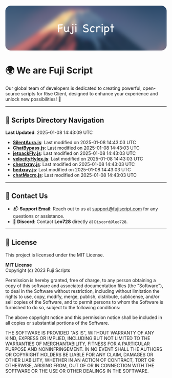 ![Banner](.github/b.webp)

# 🌍 **We are Fuji Script**

Our global team of developers is dedicated to creating powerful, open-source scripts for Rise Client, designed to enhance your experience and unlock new possibilities! 🌟

---
<!-- SCRIPTS_NAVIGATION_START -->
## 📂 **Scripts Directory Navigation**

**Last Updated**: 2025-01-08 14:43:09 UTC

- **[SilentAura.js](scripts/SilentAura.js)**: Last modified on 2025-01-08 14:43:03 UTC
- **[ChatBypass.js](scripts/ChatBypass.js)**: Last modified on 2025-01-08 14:43:03 UTC
- **[jetpackFly.js](scripts/jetpackFly.js)**: Last modified on 2025-01-08 14:43:03 UTC
- **[velocityHylex.js](scripts/velocityHylex.js)**: Last modified on 2025-01-08 14:43:03 UTC
- **[chestxray.js](scripts/chestxray.js)**: Last modified on 2025-01-08 14:43:03 UTC
- **[bedxray.js](scripts/bedxray.js)**: Last modified on 2025-01-08 14:43:03 UTC
- **[chatMacro.js](scripts/chatMacro.js)**: Last modified on 2025-01-08 14:43:03 UTC

<!-- SCRIPTS_NAVIGATION_END -->

---

## 💬 **Contact Us**  
- 📬 **Support Email**: Reach out to us at [support@fujiscript.com](mailto:support@fujiscript.com) for any questions or assistance.  
- 💬 **Discord**: Contact **Leo728** directly at `Discord@leo728`.

---

## 📜 **License**

This project is licensed under the MIT License.  

**MIT License**  
Copyright (c) 2023 Fuji Scripts  

Permission is hereby granted, free of charge, to any person obtaining a copy of this software and associated documentation files (the "Software"), to deal in the Software without restriction, including without limitation the rights to use, copy, modify, merge, publish, distribute, sublicense, and/or sell copies of the Software, and to permit persons to whom the Software is furnished to do so, subject to the following conditions:  

The above copyright notice and this permission notice shall be included in all copies or substantial portions of the Software.  

THE SOFTWARE IS PROVIDED "AS IS", WITHOUT WARRANTY OF ANY KIND, EXPRESS OR IMPLIED, INCLUDING BUT NOT LIMITED TO THE WARRANTIES OF MERCHANTABILITY, FITNESS FOR A PARTICULAR PURPOSE AND NONINFRINGEMENT. IN NO EVENT SHALL THE AUTHORS OR COPYRIGHT HOLDERS BE LIABLE FOR ANY CLAIM, DAMAGES OR OTHER LIABILITY, WHETHER IN AN ACTION OF CONTRACT, TORT OR OTHERWISE, ARISING FROM, OUT OF OR IN CONNECTION WITH THE SOFTWARE OR THE USE OR OTHER DEALINGS IN THE SOFTWARE.  

